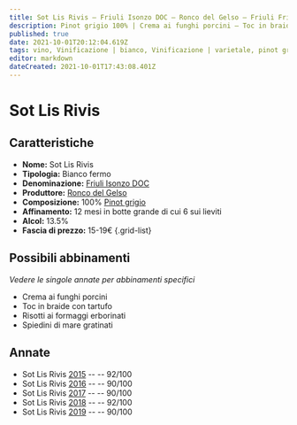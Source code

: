 ```yaml
---
title: Sot Lis Rivis – Friuli Isonzo DOC – Ronco del Gelso – Friuli Friuli Isonzo (IT) – 15-19€ – 4★-5★
description: Pinot grigio 100% | Crema ai funghi porcini – Toc in braide con tartufo – Risotti ai formaggi erborinati – Spiedini di mare gratinati
published: true
date: 2021-10-01T20:12:04.619Z
tags: vino, Vinificazione | bianco, Vinificazione | varietale, pinot grigio, Vinificazione | fermo, Valutazioni | 5 stelle, Prezzi | 15-19€, friuli friuli isonzo, crema ai funghi porcini, toc in braide con tartufo, risotti ai formaggi erborinati, spiedini di mare gratinati
editor: markdown
dateCreated: 2021-10-01T17:43:08.401Z
---
```


# Sot Lis Rivis

## Caratteristiche
- **Nome:** Sot Lis Rivis
- **Tipologia:** Bianco fermo
- **Denominazione:** [Friuli Isonzo DOC](/denominazioni/Italia/Friuli-Venezia-Giulia/DOC/Friuli-Isonzo)
- **Produttore:** [Ronco del Gelso](/produttori/Italia/Friuli-Venezia-Giulia/Ronco-del-Gelso) 
- **Composizione:** 100% [Pinot grigio](/vitigni/Italia/bacca-bianca/pinot-grigio)
- **Affinamento:** 12 mesi in botte grande di cui 6 sui lieviti
- **Alcol:** 13.5%
- **Fascia di prezzo:** 15-19€
{.grid-list}



## Possibili abbinamenti
*Vedere le singole annate per abbinamenti specifici*

- Crema ai funghi porcini
- Toc in braide con tartufo
- Risotti ai formaggi erborinati
- Spiedini di mare gratinati

## Annate
- Sot Lis Rivis [2015](/vini/Italia/Friuli-Venezia-Giulia/Ronco-del-Gelso/Sot-Lis-Rivis/2015) -- <span class="star-5"></span> -- 92/100
- Sot Lis Rivis [2016](/vini/Italia/Friuli-Venezia-Giulia/Ronco-del-Gelso/Sot-Lis-Rivis/2016) -- <span class="star-4"></span> -- 90/100
- Sot Lis Rivis [2017](/vini/Italia/Friuli-Venezia-Giulia/Ronco-del-Gelso/Sot-Lis-Rivis/2017) -- <span class="star-4"></span> -- 90/100
- Sot Lis Rivis [2018](/vini/Italia/Friuli-Venezia-Giulia/Ronco-del-Gelso/Sot-Lis-Rivis/2018) -- <span class="star-5"></span> -- 92/100
- Sot Lis Rivis [2019](/vini/Italia/Friuli-Venezia-Giulia/Ronco-del-Gelso/Sot-Lis-Rivis/2019) -- <span class="star-4"></span> -- 90/100

